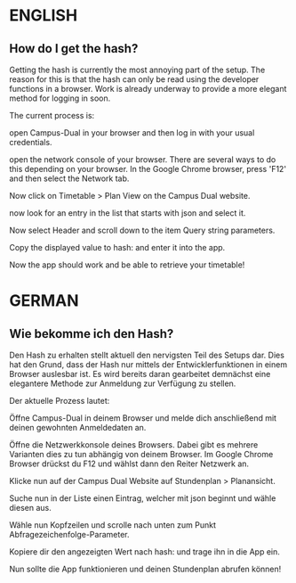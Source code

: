 # ENGLISH

## How do I get the hash?

Getting the hash is currently the most annoying part of the setup. The reason for this is that the hash can only be read using the developer functions in a browser. Work is already underway to provide a more elegant method for logging in soon.

The current process is:

open Campus-Dual in your browser and then log in with your usual credentials.

open the network console of your browser. There are several ways to do this depending on your browser. In the Google Chrome browser, press 'F12' and then select the Network tab.

Now click on Timetable > Plan View on the Campus Dual website.

now look for an entry in the list that starts with json and select it.

Now select Header and scroll down to the item Query string parameters.

Copy the displayed value to hash: and enter it into the app.

Now the app should work and be able to retrieve your timetable!

# GERMAN

## Wie bekomme ich den Hash?

Den Hash zu erhalten stellt aktuell den nervigsten Teil des Setups dar. Dies hat den Grund, dass der Hash nur mittels der Entwicklerfunktionen in einem Browser auslesbar ist. Es wird bereits daran gearbeitet demnächst eine elegantere Methode zur Anmeldung zur Verfügung zu stellen.

Der aktuelle Prozess lautet:

Öffne Campus-Dual in deinem Browser und melde dich anschließend mit deinen gewohnten Anmeldedaten an.

Öffne die Netzwerkkonsole deines Browsers. Dabei gibt es mehrere Varianten dies zu tun abhängig von deinem Browser. Im Google Chrome Browser drückst du F12 und wählst dann den Reiter Netzwerk an.

Klicke nun auf der Campus Dual Website auf Stundenplan > Planansicht.

Suche nun in der Liste einen Eintrag, welcher mit json beginnt und wähle diesen aus.

Wähle nun Kopfzeilen und scrolle nach unten zum Punkt Abfragezeichenfolge-Parameter.

Kopiere dir den angezeigten Wert nach hash: und trage ihn in die App ein.

Nun sollte die App funktionieren und deinen Stundenplan abrufen können!